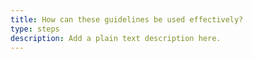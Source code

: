 ```yaml
---
title: How can these guidelines be used effectively?
type: steps
description: Add a plain text description here.
---
```





